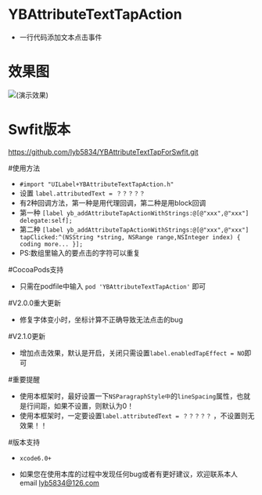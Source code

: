 # YBAttributeTextTapAction
 * 一行代码添加文本点击事件

# 效果图
![(演示效果)](http://7xt3dd.com1.z0.glb.clouddn.com/attributeAction.gif)

# Swfit版本
https://github.com/lyb5834/YBAttributeTextTapForSwfit.git

#使用方法
  * `#import "UILabel+YBAttributeTextTapAction.h"`
  * 设置 `label.attributedText = ？？？？？` 
  * 有2种回调方法，第一种是用代理回调，第二种是用block回调
  * 第一种 `[label yb_addAttributeTapActionWithStrings:@[@"xxx",@"xxx"] delegate:self];` 
  * 第二种 `[label yb_addAttributeTapActionWithStrings:@[@"xxx",@"xxx"] tapClicked:^(NSString *string, NSRange range,NSInteger index) {  coding more... }];`
  * PS:数组里输入的要点击的字符可以重复

#CocoaPods支持
  * 只需在podfile中输入 `pod 'YBAttributeTextTapAction'` 即可

#V2.0.0重大更新
  * 修复字体变小时，坐标计算不正确导致无法点击的bug

#V2.1.0更新
  * 增加点击效果，默认是开启，关闭只需设置`label.enabledTapEffect = NO`即可

#重要提醒
  * 使用本框架时，最好设置一下`NSParagraphStyle中`的`lineSpacing`属性，也就是行间距，如果不设置，则默认为0！
  * 使用本框架时，一定要设置`label.attributedText = ？？？？？` ，不设置则无效果！！

#版本支持
  * `xcode6.0+`

  * 如果您在使用本库的过程中发现任何bug或者有更好建议，欢迎联系本人email  lyb5834@126.com


